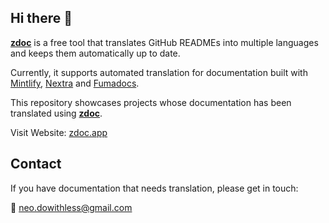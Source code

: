 ## Hi there 👋

**[zdoc](https://www.zdoc.app)** is a free tool that translates GitHub READMEs into multiple languages and keeps them automatically up to date.

Currently, it supports automated translation for documentation built with [Mintlify](https://mintlify.com/), [Nextra](https://nextra.site/) and [Fumadocs](https://fumadocs.dev/).

This repository showcases projects whose documentation has been translated using **[zdoc](https://www.zdoc.app)**.


Visit Website: [zdoc.app](https://www.zdoc.app)

## Contact

If you have documentation that needs translation, please get in touch:

📧 neo.dowithless@gmail.com
